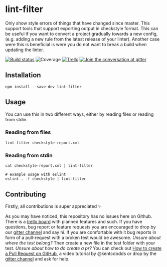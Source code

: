 # lint-filter

Only show style errors of things that have changed since master. This support tools that support exporting output in checkstyle format. This can be useful if you want to convert a project gradually towards a new config, (e.g. adding a new rule from the latest release of your linter). Another case were this is beneficial is were you do not want to break a build when updating the linter.

[![Build status][build-badge]][build-link] ![Coverage][coverage-badge] [![Trello][trello-badge]][trello-link] [![Join the conversation at gitter][gitter-badge]][gitter-link]

## Installation

```
npm install --save-dev lint-filter
```

## Usage
You can use this in two different ways, either by reading files or reading from stdin.

### Reading from files

```
lint-filter checkstyle-report.xml
```

### Reading from stdin

```
cat checkstyle-report.xml | lint-filter

# example usage with eslint
eslint . -f checkstyle | lint-filter
```

## Contributing
Firstly, all contributions is super appreciated :sparkles:

As you may have noticed, this repository has no issues here on Github. There is a [trello board][trello-link] with planned features and such. If you have questions, bug report or feature requests you are encouraged to drop by our [gitter channel][gitter-link] and say hi. If you are comfortable with it bug reports in form of a pull-request with a broken test would be awesome. *Unsure about where the test belong?* Then create a new file in the test folder with your test. *Unsure about how to do create a pr?* You can check out [How to create a Pull Request on GitHub][pr-tutorial-link], a video tutorial by @kentcdodds or drop by the [gitter channel][gitter-link] and ask for help.


[trello-link]: https://trello.com/b/GDc2OC4T/lint-filter
[trello-badge]: https://img.shields.io/badge/trello-board-blue.svg
[build-link]: https://ci.frigg.io/relekang/lint-filter
[build-badge]: https://ci.frigg.io/relekang/lint-filter.svg
[coverage-badge]: https://ci.frigg.io/relekang/lint-filter/coverage.svg
[gitter-link]: https://gitter.im/relekang/lint-filter
[gitter-badge]: https://badges.gitter.im/relekang/lint-filter.svg
[pr-tutorial-link]: https://egghead.io/lessons/javascript-how-to-create-a-pull-request-on-github
